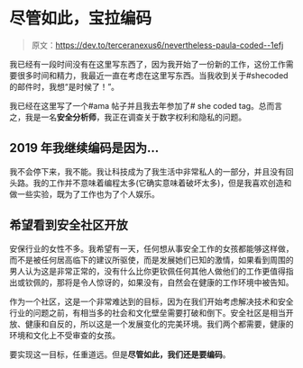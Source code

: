 # 尽管如此，宝拉编码

> 原文：<https://dev.to/terceranexus6/nevertheless-paula-coded--1efj>

我已经有一段时间没有在这里写东西了，因为我开始了一份新的工作，这份工作需要很多时间和精力，我最近一直在考虑在这里写东西。当我收到关于#shecoded 的邮件时，我想“是时候了！”。

我已经在这里写了一个#ama 帖子并且我去年参加了# she coded tag。总而言之，我是一名**安全分析师**，我正在调查关于数字权利和隐私的问题。

## 2019 年我继续编码是因为...

我不会停下来，我不能。我让科技成为了我生活中非常私人的一部分，并且没有回头路。我的工作并不意味着编程太多(它确实意味着破坏太多)，但是我喜欢创造和做一些实验，既为了工作也为了个人娱乐。

## 希望看到安全社区开放

安保行业的女性不多。我希望有一天，任何想从事安全工作的女孩都能够这样做，而不是被任何居高临下的建议所驱使，而是发展她们已知的激情，如果看到周围的男人认为这是非常正常的，没有什么比你更钦佩任何其他人做他们的工作更值得指出或钦佩的，那将是令人惊讶的，如果没有，自然会在健康的工作环境中被告知。

作为一个社区，这是一个非常难达到的目标，因为在我们开始考虑解决技术和安全行业的问题之前，有相当多的社会和文化壁垒需要打破和倒下。安全社区是相当开放、健康和自反的，所以这是一个发展变化的完美环境。我们两个都需要，健康的环境和文化上不受审查的女孩。

要实现这一目标，任重道远。但是**尽管如此，我们还是要编码**。